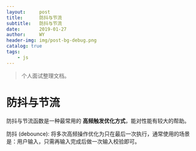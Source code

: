 ```yaml
---
layout:     post
title:      防抖与节流
subtitle:   防抖与节流
date:       2019-01-27
author:     WY
header-img: img/post-bg-debug.png
catalog: true
tags:
    - js
---
```



>个人面试整理文档。


# 防抖与节流

防抖与节流函数是一种最常用的 **高频触发优化方式**，能对性能有较大的帮助。


防抖 (debounce): 将多次高频操作优化为只在最后一次执行，通常使用的场景是：用户输入，只需再输入完成后做一次输入校验即可。
